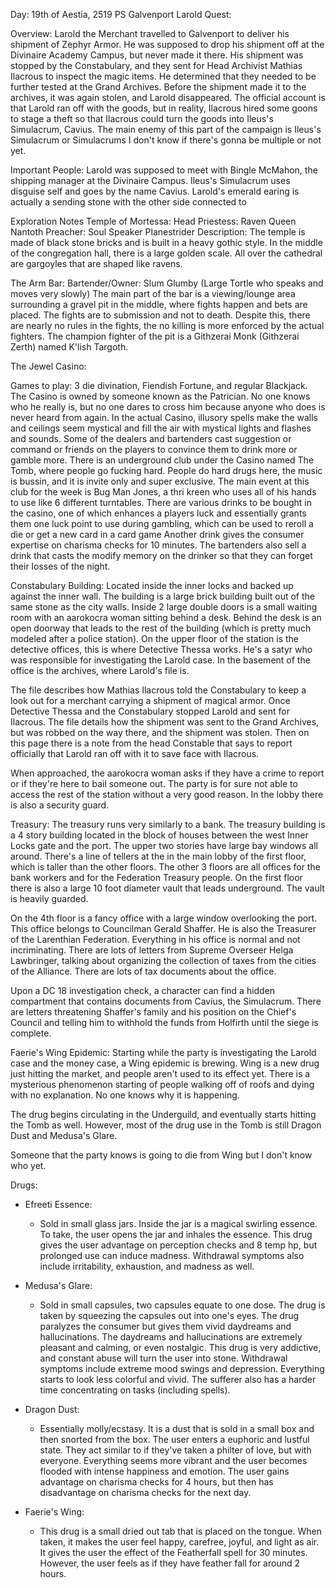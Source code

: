 Day: 19th of Aestia, 2519 PS
Galvenport Larold Quest:

Overview: Larold the Merchant travelled to Galvenport to deliver his shipment of Zephyr Armor. He was supposed to drop his shipment off at the Divinaire Academy Campus, but never made it there. His shipment was stopped by the Constabulary, and they sent for Head Archivist Mathias Ilacrous to inspect the magic items. He determined that they needed to be further tested at the Grand Archives. Before the shipment made it to the archives, it was again stolen, and Larold disappeared. The official account is that Larold ran off with the goods, but in reality, Ilacrous hired some goons to stage a theft so that Ilacrous could turn the goods into Ileus's Simulacrum, Cavius.
The main enemy of this part of the campaign is Ileus's Simulacrum or Simulacrums I don't know if there's gonna be multiple or not yet.

Important People: Larold was supposed to meet with Bingle McMahon, the shipping manager at the Divinaire Campus.
Ileus's Simulacrum uses disguise self and goes by the name Cavius.
Larold's emerald earing is actually a sending stone with the other side connected to

Exploration Notes
Temple of Mortessa:
Head Priestess: Raven Queen Nantoth
Preacher: Soul Speaker Planestrider
Description: The temple is made of black stone bricks and is built in a heavy gothic style. In the middle of the congregation hall, there is a large golden scale. All over the cathedral are gargoyles that are shaped like ravens.

The Arm Bar:
Bartender/Owner: Slum Glumby (Large Tortle who speaks and moves very slowly)
The main part of the bar is a viewing/lounge area surrounding a gravel pit in the middle, where fights happen and bets are placed. The fights are to submission and not to death. Despite this, there are nearly no rules in the fights, the no killing is more enforced by the actual fighters.
The champion fighter of the pit is a Githzerai Monk (Githzerai Zerth) named K'lish Targoth.

The Jewel Casino:

Games to play: 3 die divination, Fiendish Fortune, and regular Blackjack.
The Casino is owned by someone known as the Patrician. No one knows who he really is, but no one dares to cross him because anyone who does is never heard from again.
In the actual Casino, illusory spells make the walls and ceilings seem mystical and fill the air with mystical lights and flashes and sounds. Some of the dealers and bartenders cast suggestion or command or friends on the players to convince them to drink more or gamble more.
There is an underground club under the Casino named The Tomb, where people go fucking hard. People do hard drugs here, the music is bussin, and it is invite only and super exclusive. The main event at this club for the week is Bug Man Jones, a thri kreen who uses all of his hands to use like 6 different turntables.
There are various drinks to be bought in the casino, one of which enhances a players luck and essentially grants them one luck point to use during gambling, which can be used to reroll a die or get a new card in a card game
Another drink gives the consumer expertise on charisma checks for 10 minutes.
The bartenders also sell a drink that casts the modify memory on the drinker so that they can forget their losses of the night.

Constabulary Building:
Located inside the inner locks and backed up against the inner wall. The building is a large brick building built out of the same stone as the city walls. Inside 2 large double doors is a small waiting room with an aarokocra woman sitting behind a desk. Behind the desk is an open doorway that leads to the rest of the building (which is pretty much modeled after a police station). On the upper floor of the station is the detective offices, this is where Detective Thessa works. He's a satyr who was responsible for investigating the Larold case. In the basement of the office is the archives, where Larold's file is.

The file describes how Mathias Ilacrous told the Constabulary to keep a look out for a merchant carrying a shipment of magical armor. Once Detective Thessa and the Constabulary stopped Larold and sent for Ilacrous. The file details how the shipment was sent to the Grand Archives, but was robbed on the way there, and the shipment was stolen. Then on this page there is a note from the head Constable that says to report officially that Larold ran off with it to save face with Ilacrous.

When approached, the aarokocra woman asks if they have a crime to report or if they're here to bail someone out. The party is for sure not able to access the rest of the station without a very good reason. In the lobby there is also a security guard.

Treasury:
The treasury runs very similarly to a bank. The treasury building is a 4 story building located in the block of houses between the west Inner Locks gate and the port. The upper two stories have large bay windows all around. There's a line of tellers at the in the main lobby of the first floor, which is taller than the other floors. The other 3 floors are all offices for the bank workers and for the Federation Treasury people. On the first floor there is also a large 10 foot diameter vault that leads underground. The vault is heavily guarded.

On the 4th floor is a fancy office with a large window overlooking the port. This office belongs to Councilman Gerald Shaffer. He is also the Treasurer of the Larenthian Federation. Everything in his office is normal and not incriminating. There are lots of letters from Supreme Overseer Helga Lawbringer, talking about organizing the collection of taxes from the cities of the Alliance. There are lots of tax documents about the office.

Upon a DC 18 investigation check, a character can find a hidden compartment that contains documents from Cavius, the Simulacrum. There are letters threatening Shaffer's family and his position on the Chief's Council and telling him to withhold the funds from Holfirth until the siege is complete.

Faerie's Wing Epidemic:
Starting while the party is investigating the Larold case and the money case, a Wing epidemic is brewing. Wing is a new drug just hitting the market, and people aren't used to its effect yet. There is a mysterious phenomenon starting of people walking off of roofs and dying with no explanation. No one knows why it is happening.

The drug begins circulating in the Underguild, and eventually starts hitting the Tomb as well. However, most of the drug use in the Tomb is still Dragon Dust and Medusa's Glare.

Someone that the party knows is going to die from Wing but I don't know who yet.

Drugs:
- Efreeti Essence:
	- Sold in small glass jars. Inside the jar is a magical swirling essence. To take, the user opens the jar and inhales the essence. This drug gives the user advantage on perception checks and 8 temp hp, but prolonged use can induce madness. Withdrawal symptoms also include irritability, exhaustion, and madness as well.

- Medusa's Glare:
	- Sold in small capsules, two capsules equate to one dose. The drug is taken by squeezing the capsules out into one's eyes. The drug paralyzes the consumer but gives them vivid daydreams and hallucinations. The daydreams and hallucinations are extremely pleasant and calming, or even nostalgic. This drug is very addictive, and constant abuse will turn the user into stone. Withdrawal symptoms include extreme mood swings and depression. Everything starts to look less colorful and vivid. The sufferer also has a harder time concentrating on tasks (including spells).

- Dragon Dust:
	- Essentially molly/ecstasy. It is a dust that is sold in a small box and then snorted from the box. The user enters a euphoric and lustful state. They act similar to if they've taken a philter of love, but with everyone. Everything seems more vibrant and the user becomes flooded with intense happiness and emotion. The user gains advantage on charisma checks for 4 hours, but then has disadvantage on charisma checks for the next day.

- Faerie's Wing:
	- This drug is a small dried out tab that is placed on the tongue. When taken, it makes the user feel happy, carefree, joyful, and light as air. It gives the user the effect of the Featherfall spell for 30 minutes. However, the user feels as if they have feather fall for around 2 hours.